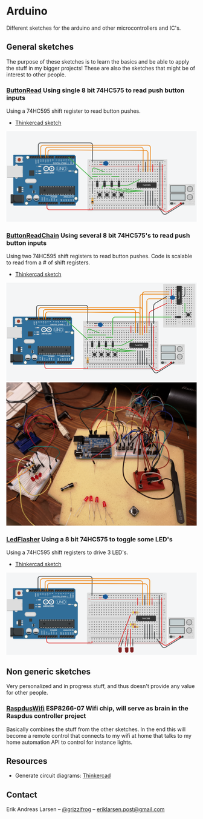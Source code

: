 # Arduino
Different sketches for the arduino and other microcontrollers and IC's.

## General sketches
The purpose of these sketches is to learn the basics and be able to apply the stuff in my bigger projects! These are also the sketches that might be of interest to other people.

### [ButtonRead](https://github.com/larsensolutions/arduino/tree/master/ButtonRead) Using single 8 bit 74HC575 to read push button inputs 
Using a 74HC595 shift register to read button pushes.

* [Thinkercad sketch](https://www.tinkercad.com/things/dOxVGoxMftm)

![Circuit diagram](ButtonRead/SN74HC595-ButtonInputReader.png?raw=true "Sketch")

### [ButtonReadChain](https://github.com/larsensolutions/arduino/tree/master/ButtonReadChain) Using several 8 bit 74HC575's to read push button inputs 
Using two 74HC595 shift registers to read button pushes. Code is scalable to read from a # of shift registers.

* [Thinkercad sketch](https://www.tinkercad.com/things/7BMBGhKhBrG)

![Circuit diagram](ButtonReadChain/SN74HC595-ButtonInputReaderChained.png?raw=true "Sketch")
![Implemented](ButtonReadChain/ButtonReadChain.jpg?raw=true "Implemented")

### [LedFlasher](https://github.com/larsensolutions/arduino/tree/master/LedFlasher) Using a 8 bit 74HC575 to toggle some LED's
Using a 74HC595 shift registers to drive 3 LED's.

* [Thinkercad sketch](https://www.tinkercad.com/things/cHowXQvEdyA)

![Circuit diagram](LedFlasher/ledflasher.png?raw=true "Sketch")

## Non generic sketches
Very personalized and in progress stuff, and thus doesn't provide any value for other people.

### [RaspdusWifi](https://github.com/larsensolutions/arduino/tree/master/RaspdusWifi) ESP8266-07 Wifi chip, will serve as brain in the Raspdus controller project
Basically combines the stuff from the other sketches. In the end this will become a remote control that connects to my wifi at home that talks to my home automation API to control for instance lights.

## Resources

* Generate circuit diagrams: [Thinkercad](https://www.tinkercad.com)

## Contact

Erik Andreas Larsen – [@grizzifrog](https://twitter.com/grizzlifrog) – eriklarsen.post@gmail.com